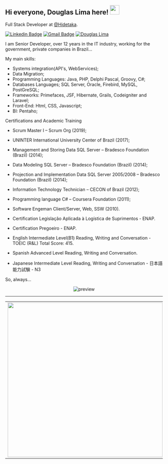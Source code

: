 <h2>Hi everyone, Douglas Lima here! <img src="https://raw.githubusercontent.com/douglaproglima/douglaproglima/master/gifs/Hi.gif" width="30px"></h2>

Full Stack Developer at [@Hidetaka](https://github.com/hidetaka).

[![Linkedin Badge](https://img.shields.io/badge/Douglas%20Lima-blue?style=flat-square&logo=Linkedin&logoColor=white&link=https://www.linkedin.com/in/douglasproglima/)](https://www.linkedin.com/in/douglasproglima/) [![Gmail Badge](https://img.shields.io/badge/douglasproglima@gmail.com-c14438?style=flat-square&logo=Gmail&logoColor=white&link=mailto:douglasproglima@gmail.com)](mailto:douglasproglima@gmail.com) [![Douglas Lima](https://img.shields.io/badge/douglasproglima.com-636363?&style=flat-square)](https://douglasproglima.com/)

I am Senior Developer, over 12 years in the IT industry, working for the government, private companies in Brazil...

My main skills:
- Systems integration(API's, WebServices);
- Data Migration;
- Programming Languages: Java, PHP, Delphi Pascal, Groovy, C#;
- Databases Languages; SQL Server, Oracle, Firebird, MySQL, PostGreSQL;
- Frameworks: Primefaces, JSF, Hibernate, Grails, Codeigniter and Laravel;
- Front-End: Html, CSS, Javascript;
- BI: Pentaho;

Certifications and Academic Training

- Scrum Master I – Scrum Org (2019);
- UNINTER International University Center of Brazil (2017);
- Management and Storing Data SQL Server – Bradesco Foundation (Brazil) (2014);
- Data Modeling SQL Server – Bradesco Foundation (Brazil) (2014);
- Projection and Implementation Data SQL Server 2005/2008 – Bradesco Foundation (Brazil) (2014);
- Information Technology Technician – CECON of Brazil (2012);
- Programming language C# – Coursera Foundation (2011);
- Software Engeman Client/Server, Web, SSW (2010).
- Certification Legislação Aplicada à Logística de Suprimentos - ENAP.
- Certification Pregoeiro - ENAP.

- English Intermediate Level(B1) Reading, Writing and Conversation - TOEIC (R&L) Total Score: 415.
- Spanish Advanced Level Reading, Writing and Conversation.
- Japanese Intermediate Level Reading, Writing and Conversation - 日本語能力試験 - N3

So, always...

<div align="center">
<img src="https://media.giphy.com/media/3ohs7UUn0xTJ7KYZK8/giphy.gif" alt="preview"/>
</div>

____________

<div align="center">
  <table>
    <tr>
        <td><img width="495px" align="left" src="https://github-readme-stats.vercel.app/api?username=douglasproglima&count_private=true&show_icons=true&theme=dracula" /></td>
    </tr>
  </table>
</div>
